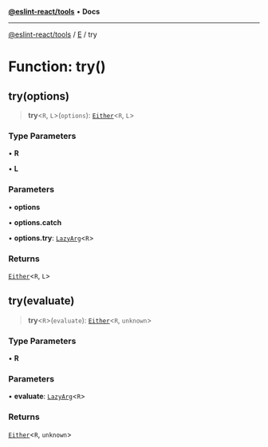 [**@eslint-react/tools**](../../../README.md) • **Docs**

***

[@eslint-react/tools](../../../README.md) / [E](../README.md) / try

# Function: try()

## try(options)

> **try**\<`R`, `L`\>(`options`): [`Either`](../type-aliases/Either.md)\<`R`, `L`\>

### Type Parameters

• **R**

• **L**

### Parameters

• **options**

• **options.catch**

• **options.try**: [`LazyArg`](../../F/interfaces/LazyArg.md)\<`R`\>

### Returns

[`Either`](../type-aliases/Either.md)\<`R`, `L`\>

## try(evaluate)

> **try**\<`R`\>(`evaluate`): [`Either`](../type-aliases/Either.md)\<`R`, `unknown`\>

### Type Parameters

• **R**

### Parameters

• **evaluate**: [`LazyArg`](../../F/interfaces/LazyArg.md)\<`R`\>

### Returns

[`Either`](../type-aliases/Either.md)\<`R`, `unknown`\>
